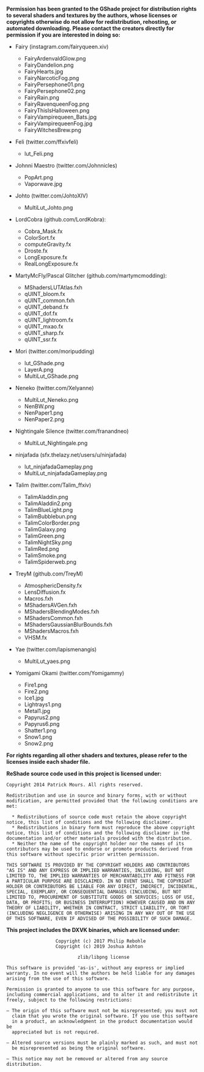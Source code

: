 **Permission has been granted to the GShade project for distribution rights to several shaders and textures by the authors, whose licenses or copyrights otherwise do not allow for redistribution, rehosting, or automated downloading. Please contact the creators directly for permission if you are interested in doing so:**

* Fairy (instagram.com/fairyqueen.xiv)
  * FairyArdenvaldGlow.png
  * FairyDandelion.png
  * FairyHearts.jpg
  * FairyNarcoticFog.png
  * FairyPersephone01.png
  * FairyPersephone02.png
  * FairyRain.png
  * FairyRavenqueenFog.png
  * FairyThisIsHalloween.png
  * FairyVampirequeen_Bats.jpg
  * FairyVampirequeenFog.jpg
  * FairyWitchesBrew.png

* Feli (twitter.com/ffxivfeli)
  * lut_Feli.png

* Johnni Maestro (twitter.com/Johnnicles)
  * PopArt.png
  * Vaporwave.jpg

* Johto (twitter.com/JohtoXIV)
  * MultiLut_Johto.png

* LordCobra (github.com/LordKobra):
  * Cobra_Mask.fx
  * ColorSort.fx
  * computeGravity.fx
  * Droste.fx
  * LongExposure.fx
  * RealLongExposure.fx

* MartyMcFly/Pascal Glitcher (github.com/martymcmodding):
  * MShadersLUTAtlas.fxh
  * qUINT_bloom.fx
  * qUINT_common.fxh
  * qUINT_deband.fx
  * qUINT_dof.fx
  * qUINT_lightroom.fx
  * qUINT_mxao.fx
  * qUINT_sharp.fx
  * qUINT_ssr.fx

* Mori (twitter.com/moripudding)
  * lut_GShade.png
  * LayerA.png
  * MultiLut_GShade.png

* Neneko (twitter.com/Xelyanne)
  * MultiLut_Neneko.png
  * NenBW.png
  * NenPaper1.png
  * NenPaper2.png

* Nightingale Silence (twitter.com/franandneo)
  * MultiLut_Nightingale.png

* ninjafada (sfx.thelazy.net/users/u/ninjafada)
  * lut_ninjafadaGameplay.png
  * MultiLut_ninjafadaGameplay.png

* Talim (twitter.com/Talim_ffxiv)
  * TalimAladdin.png
  * TalimAladdin2.png
  * TalimBlueLight.png
  * TalimBubblebun.png
  * TalimColorBorder.png
  * TalimGalaxy.png
  * TalimGreen.png
  * TalimNightSky.png
  * TalimRed.png
  * TalimSmoke.png
  * TalimSpiderweb.png

* TreyM (github.com/TreyM)
  * AtmosphericDensity.fx
  * LensDiffusion.fx
  * Macros.fxh
  * MShadersAVGen.fxh
  * MShadersBlendingModes.fxh
  * MShadersCommon.fxh
  * MShadersGaussianBlurBounds.fxh
  * MShadersMacros.fxh
  * VHSM.fx

* Yae (twitter.com/lapismenangis)
  * MultiLut_yaes.png

* Yomigami Okami (twitter.com/Yomigammy)
  * Fire1.png
  * Fire2.png
  * Ice1.jpg
  * Lightrays1.png
  * Metal1.jpg
  * Papyrus2.png
  * Papyrus6.png
  * Shatter1.png
  * Snow1.png
  * Snow2.png

**For rights regarding all other shaders and textures, please refer to the licenses inside each shader file.**


**ReShade source code used in this project is licensed under:**
```
Copyright 2014 Patrick Mours. All rights reserved.

Redistribution and use in source and binary forms, with or without modification, are permitted provided that the following conditions are met:

  * Redistributions of source code must retain the above copyright notice, this list of conditions and the following disclaimer.
  * Redistributions in binary form must reproduce the above copyright notice, this list of conditions and the following disclaimer in the documentation and/or other materials provided with the distribution.
  * Neither the name of the copyright holder nor the names of its contributors may be used to endorse or promote products derived from this software without specific prior written permission.

THIS SOFTWARE IS PROVIDED BY THE COPYRIGHT HOLDERS AND CONTRIBUTORS "AS IS" AND ANY EXPRESS OR IMPLIED WARRANTIES, INCLUDING, BUT NOT LIMITED TO, THE IMPLIED WARRANTIES OF MERCHANTABILITY AND FITNESS FOR A PARTICULAR PURPOSE ARE DISCLAIMED. IN NO EVENT SHALL THE COPYRIGHT HOLDER OR CONTRIBUTORS BE LIABLE FOR ANY DIRECT, INDIRECT, INCIDENTAL, SPECIAL, EXEMPLARY, OR CONSEQUENTIAL DAMAGES (INCLUDING, BUT NOT LIMITED TO, PROCUREMENT OF SUBSTITUTE GOODS OR SERVICES; LOSS OF USE, DATA, OR PROFITS; OR BUSINESS INTERRUPTION) HOWEVER CAUSED AND ON ANY THEORY OF LIABILITY, WHETHER IN CONTRACT, STRICT LIABILITY, OR TORT (INCLUDING NEGLIGENCE OR OTHERWISE) ARISING IN ANY WAY OUT OF THE USE OF THIS SOFTWARE, EVEN IF ADVISED OF THE POSSIBILITY OF SUCH DAMAGE.
```

**This project includes the DXVK binaries, which are licensed under:**
```
                  Copyright (c) 2017 Philip Rebohle
                  Copyright (c) 2019 Joshua Ashton

                          zlib/libpng license

This software is provided 'as-is', without any express or implied
warranty. In no event will the authors be held liable for any damages
arising from the use of this software.

Permission is granted to anyone to use this software for any purpose,
including commercial applications, and to alter it and redistribute it
freely, subject to the following restrictions:

– The origin of this software must not be misrepresented; you must not
  claim that you wrote the original software. If you use this software
  in a product, an acknowledgment in the product documentation would be
  appreciated but is not required.

– Altered source versions must be plainly marked as such, and must not
  be misrepresented as being the original software.

– This notice may not be removed or altered from any source distribution.
```

